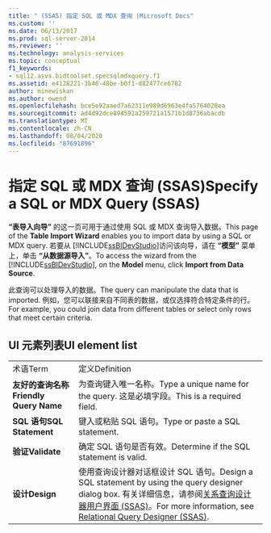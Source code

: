 ```yaml
---
title: " (SSAS) 指定 SQL 或 MDX 查询 |Microsoft Docs"
ms.custom: ''
ms.date: 06/13/2017
ms.prod: sql-server-2014
ms.reviewer: ''
ms.technology: analysis-services
ms.topic: conceptual
f1_keywords:
- sql12.asvs.bidtoolset.specsqlmdxquery.f1
ms.assetid: e4128221-3b46-48be-b0f1-d82477ce6782
author: minewiskan
ms.author: owend
ms.openlocfilehash: bce5e92aaed7a62311e989d6963e4fa5764028ea
ms.sourcegitcommit: ad4d92dce894592a259721a1571b1d8736abacdb
ms.translationtype: MT
ms.contentlocale: zh-CN
ms.lasthandoff: 08/04/2020
ms.locfileid: "87691896"
---
```

# <a name="specify-a-sql-or-mdx-query-ssas"></a><span data-ttu-id="8f8c6-102">指定 SQL 或 MDX 查询 (SSAS)</span><span class="sxs-lookup"><span data-stu-id="8f8c6-102">Specify a SQL or MDX Query (SSAS)</span></span>
  <span data-ttu-id="8f8c6-103">**“表导入向导”** 的这一页可用于通过使用 SQL 或 MDX 查询导入数据。</span><span class="sxs-lookup"><span data-stu-id="8f8c6-103">This page of the **Table Import Wizard** enables you to import data by using a SQL or MDX query.</span></span> <span data-ttu-id="8f8c6-104">若要从 [!INCLUDE[ssBIDevStudio](../includes/ssbidevstudio-md.md)]访问该向导，请在 **“模型”** 菜单上，单击 **“从数据源导入”**。</span><span class="sxs-lookup"><span data-stu-id="8f8c6-104">To access the wizard from the [!INCLUDE[ssBIDevStudio](../includes/ssbidevstudio-md.md)], on the **Model** menu, click **Import from Data Source**.</span></span>  
  
 <span data-ttu-id="8f8c6-105">此查询可以处理导入的数据。</span><span class="sxs-lookup"><span data-stu-id="8f8c6-105">The query can manipulate the data that is imported.</span></span> <span data-ttu-id="8f8c6-106">例如，您可以联接来自不同表的数据，或仅选择符合特定条件的行。</span><span class="sxs-lookup"><span data-stu-id="8f8c6-106">For example, you could join data from different tables or select only rows that meet certain criteria.</span></span>  
  
## <a name="ui-element-list"></a><span data-ttu-id="8f8c6-107">UI 元素列表</span><span class="sxs-lookup"><span data-stu-id="8f8c6-107">UI element list</span></span>  
  
|||  
|-|-|  
|<span data-ttu-id="8f8c6-108">术语</span><span class="sxs-lookup"><span data-stu-id="8f8c6-108">Term</span></span>|<span data-ttu-id="8f8c6-109">定义</span><span class="sxs-lookup"><span data-stu-id="8f8c6-109">Definition</span></span>|  
|<span data-ttu-id="8f8c6-110">**友好的查询名称**</span><span class="sxs-lookup"><span data-stu-id="8f8c6-110">**Friendly Query Name**</span></span>|<span data-ttu-id="8f8c6-111">为查询键入唯一名称。</span><span class="sxs-lookup"><span data-stu-id="8f8c6-111">Type a unique name for the query.</span></span> <span data-ttu-id="8f8c6-112">这是必填字段。</span><span class="sxs-lookup"><span data-stu-id="8f8c6-112">This is a required field.</span></span>|  
|<span data-ttu-id="8f8c6-113">**SQL 语句**</span><span class="sxs-lookup"><span data-stu-id="8f8c6-113">**SQL Statement**</span></span>|<span data-ttu-id="8f8c6-114">键入或粘贴 SQL 语句。</span><span class="sxs-lookup"><span data-stu-id="8f8c6-114">Type or paste a SQL statement.</span></span>|  
|<span data-ttu-id="8f8c6-115">**验证**</span><span class="sxs-lookup"><span data-stu-id="8f8c6-115">**Validate**</span></span>|<span data-ttu-id="8f8c6-116">确定 SQL 语句是否有效。</span><span class="sxs-lookup"><span data-stu-id="8f8c6-116">Determine if the SQL statement is valid.</span></span>|  
|<span data-ttu-id="8f8c6-117">**设计**</span><span class="sxs-lookup"><span data-stu-id="8f8c6-117">**Design**</span></span>|<span data-ttu-id="8f8c6-118">使用查询设计器对话框设计 SQL 语句。</span><span class="sxs-lookup"><span data-stu-id="8f8c6-118">Design a SQL statement by using the query designer dialog box.</span></span> <span data-ttu-id="8f8c6-119">有关详细信息，请参阅[关系查询设计器用户界面 (SSAS)](relational-query-designer-ssas.md)。</span><span class="sxs-lookup"><span data-stu-id="8f8c6-119">For more information, see [Relational Query Designer &#40;SSAS&#41;](relational-query-designer-ssas.md).</span></span>|  
  
  
